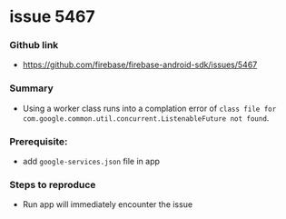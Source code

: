# issue 5467
### Github link
- https://github.com/firebase/firebase-android-sdk/issues/5467

### Summary
- Using a worker class runs into a complation error of `class file for com.google.common.util.concurrent.ListenableFuture not found`.

### Prerequisite:
- add `google-services.json` file in app

### Steps to reproduce
- Run app will immediately encounter the issue

